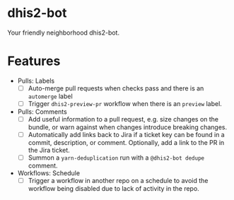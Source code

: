 # dhis2-bot

Your friendly neighborhood dhis2-bot.

# Features

-   Pulls: Labels
    -   [ ] Auto-merge pull requests when checks pass and there is an `automerge` label
    -   [ ] Trigger `dhis2-preview-pr` workflow when there is an `preview`
            label.
-   Pulls: Comments
    -   [ ] Add useful information to a pull request, e.g. size changes on
            the bundle, or warn against when changes introduce breaking
            changes.
    -   [ ] Automatically add links back to Jira if a ticket key can be
            found in a commit, description, or comment. Optionally, add a link
            to the PR in the Jira ticket.
    -   [ ] Summon a `yarn-deduplication` run with a `@dhis2-bot dedupe` comment.
-   Workflows: Schedule
    -   [ ] Trigger a workflow in another repo on a schedule to avoid the workflow being
            disabled due to lack of activity in the repo.
